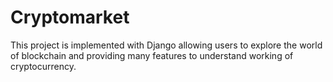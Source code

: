 # Cryptomarket
This project is implemented with Django allowing users to explore the world of blockchain and providing many features to understand working of cryptocurrency.
